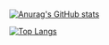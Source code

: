 # 

[![Anurag's GitHub stats](https://github-readme-stats.vercel.app/api?username=MixeroTN&count_private=true&show_icons=true&theme=radical)](https://github.com/anuraghazra/github-readme-stats)

[![Top Langs](https://github-readme-stats.vercel.app/api/top-langs/?username=MixeroTN&langs_count=10&layout=compact&theme=radical)](https://github.com/anuraghazra/github-readme-stats)

